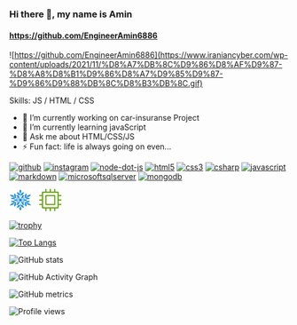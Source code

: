 ### Hi there 👋, my name is Amin
#### https://github.com/EngineerAmin6886
![https://github.com/EngineerAmin6886](https://www.iraniancyber.com/wp-content/uploads/2021/11/%D8%A7%DB%8C%D9%86%D8%AF%D9%87-%D8%A8%D8%B1%D9%86%D8%A7%D9%85%D9%87-%D9%86%D9%88%DB%8C%D8%B3%DB%8C.gif)


Skills: JS / HTML / CSS

- 🔭 I’m currently working on car-insuranse Project 
- 🌱 I’m currently learning javaScript 
- 💬 Ask me about HTML/CSS/JS 
- ⚡ Fun fact: life is always going on even... 


[<img src='https://cdn.jsdelivr.net/npm/simple-icons@3.0.1/icons/github.svg' alt='github' height='40'>](https://github.com/EngineerAmin6886)  [<img src='https://cdn.jsdelivr.net/npm/simple-icons@3.0.1/icons/instagram.svg' alt='instagram' height='40'>](https://www.instagram.com/aminabbasi_10/)  [<img src='https://cdn.jsdelivr.net/npm/simple-icons@3.0.1/icons/node-dot-js.svg' alt='node-dot-js' height='40'>](https://nodejs.org/en)  [<img src='https://cdn.jsdelivr.net/npm/simple-icons@3.0.1/icons/html5.svg' alt='html5' height='40'>](https://www.w3schools.com/html/)  [<img src='https://cdn.jsdelivr.net/npm/simple-icons@3.0.1/icons/css3.svg' alt='css3' height='40'>](https://www.w3schools.com/css/)  [<img src='https://cdn.jsdelivr.net/npm/simple-icons@3.0.1/icons/csharp.svg' alt='csharp' height='40'>](https://www.w3schools.com/cs/index.php)  [<img src='https://cdn.jsdelivr.net/npm/simple-icons@3.0.1/icons/javascript.svg' alt='javascript' height='40'>](https://www.javascript.com/try)  [<img src='https://cdn.jsdelivr.net/npm/simple-icons@3.0.1/icons/markdown.svg' alt='markdown' height='40'>](https://www.markdownguide.org/)  [<img src='https://cdn.jsdelivr.net/npm/simple-icons@3.0.1/icons/microsoftsqlserver.svg' alt='microsoftsqlserver' height='40'>](https://www.microsoft.com/en-us/sql-server/sql-server-downloads)  [<img src='https://cdn.jsdelivr.net/npm/simple-icons@3.0.1/icons/mongodb.svg' alt='mongodb' height='40'>](https://www.mongodb.com/)  

<a href='https://archiveprogram.github.com/'><img src='https://raw.githubusercontent.com/acervenky/animated-github-badges/master/assets/acbadge.gif' width='40' height='40'></a> <a href='https://docs.github.com/en/developers'><img src='https://raw.githubusercontent.com/acervenky/animated-github-badges/master/assets/devbadge.gif' width='40' height='40'></a> 

[![trophy](https://github-profile-trophy.vercel.app/?username=EngineerAmin6886)](https://github.com/ryo-ma/github-profile-trophy)

[![Top Langs](https://github-readme-stats.vercel.app/api/top-langs/?username=EngineerAmin6886)](https://github.com/anuraghazra/github-readme-stats)

![GitHub stats](https://github-readme-stats.vercel.app/api?username=EngineerAmin6886&show_icons=true)  

![GitHub Activity Graph](https://activity-graph.herokuapp.com/graph?username=EngineerAmin6886)  

![GitHub metrics](https://metrics.lecoq.io/EngineerAmin6886)  

![Profile views](https://gpvc.arturio.dev/EngineerAmin6886)  
